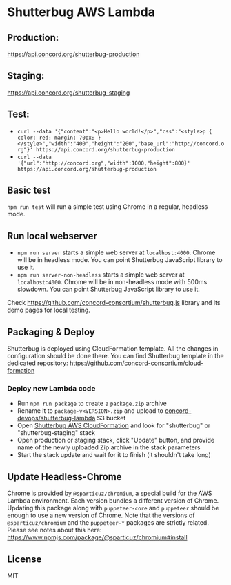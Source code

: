# Shutterbug AWS Lambda

## Production:
https://api.concord.org/shutterbug-production

## Staging:
https://api.concord.org/shutterbug-staging

## Test:

- `curl --data '{"content":"<p>Hello world!</p>","css":"<style>p { color: red; margin: 70px; }</style>","width":"400","height":"200","base_url":"http://concord.org"}' https://api.concord.org/shutterbug-production`
- `curl --data '{"url":"http://concord.org","width":1000,"height":800}' https://api.concord.org/shutterbug-production`

## Basic test

`npm run test` will run a simple test using Chrome in a regular, headless mode.

## Run local webserver

- `npm run server` starts a simple web server at `localhost:4000`. Chrome will be in headless mode. You can point Shutterbug JavaScript library to use it.
- `npm run server-non-headless` starts a simple web server at `localhost:4000`. Chrome will be in non-headless mode with 500ms slowdown. You can point Shutterbug JavaScript library to use it.

Check https://github.com/concord-consortium/shutterbug.js library and its demo pages for local testing.

## Packaging & Deploy

Shutterbug is deployed using CloudFormation template. All the changes in configuration should be done there.
You can find Shutterbug template in the dedicated repository: https://github.com/concord-consortium/cloud-formation

### Deploy new Lambda code

- Run `npm run package` to create a `package.zip` archive
- Rename it to `package-v<VERSION>.zip` and upload to [concord-devops/shutterbug-lambda](https://s3.console.aws.amazon.com/s3/buckets/concord-devops?region=us-east-1&prefix=shutterbug-lambda/) S3 bucket
- Open [Shutterbug AWS CloudFormation](https://us-east-1.console.aws.amazon.com/cloudformation)
  and look for "shutterbug" or "shutterbug-staging" stack
- Open production or staging stack, click "Update" button, and provide name of the newly uploaded Zip archive in the stack parameters
- Start the stack update and wait for it to finish (it shouldn't take long)

## Update Headless-Chrome

Chrome is provided by `@sparticuz/chromium`, a special build for the AWS Lambda environment. Each version bundles
a different version of Chrome. Updating this package along with `puppeteer-core` and `puppeteer` should be enough to use
a new version of Chrome. Note that the versions of `@sparticuz/chromium` and the `puppeteer-*` packages are strictly
related. Please see notes about this here: https://www.npmjs.com/package/@sparticuz/chromium#install

## License

MIT
